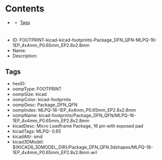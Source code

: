 



Contents
========

* [](#)
	* [Tags](#tags)

# 

- ID: FOOTPRINT-kicad-kicad-footprints-Package_DFN_QFN-MLPQ-16-1EP_4x4mm_P0.65mm_EP2.8x2.8mm
- Name: 
- Description: 

## Tags

- hexID: 
- oompType: FOOTPRINT
- oompSize: kicad
- oompColor: kicad-footprints
- oompDesc: Package_DFN_QFN
- oompIndex: MLPQ-16-1EP_4x4mm_P0.65mm_EP2.8x2.8mm
- oompName: kicad-footprints/Package_DFN_QFN/MLPQ-16-1EP_4x4mm_P0.65mm_EP2.8x2.8mm
- kicadDesc: Micro Leadframe Package, 16 pin with exposed pad
- kicadTags: MLPQ- 0.65
- kicadAttr: smd
- kicad3DModel: ${KICAD6_3DMODEL_DIR}/Package_DFN_QFN.3dshapes/MLPQ-16-1EP_4x4mm_P0.65mm_EP2.8x2.8mm.wrl
